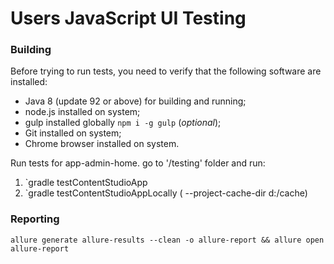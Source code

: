 Users JavaScript UI Testing
===

### Building

Before trying to run tests, you need to verify that the following software are installed:

* Java 8 (update 92 or above) for building and running;
* node.js installed on system;
* gulp installed globally `npm i -g gulp` (_optional_);
* Git installed on system;
* Chrome browser installed on system.

Run tests for app-admin-home.
go to '/testing' folder and run:
  1. `gradle testContentStudioApp
  2. `gradle testContentStudioAppLocally  ( --project-cache-dir d:/cache)
  

### Reporting

```
allure generate allure-results --clean -o allure-report && allure open allure-report
```

